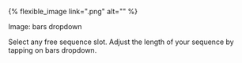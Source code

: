 ---
---

{% flexible_image link=".png" alt="" %}

Image: bars dropdown

Select any free sequence slot. Adjust the length of your sequence by tapping on bars dropdown. 
